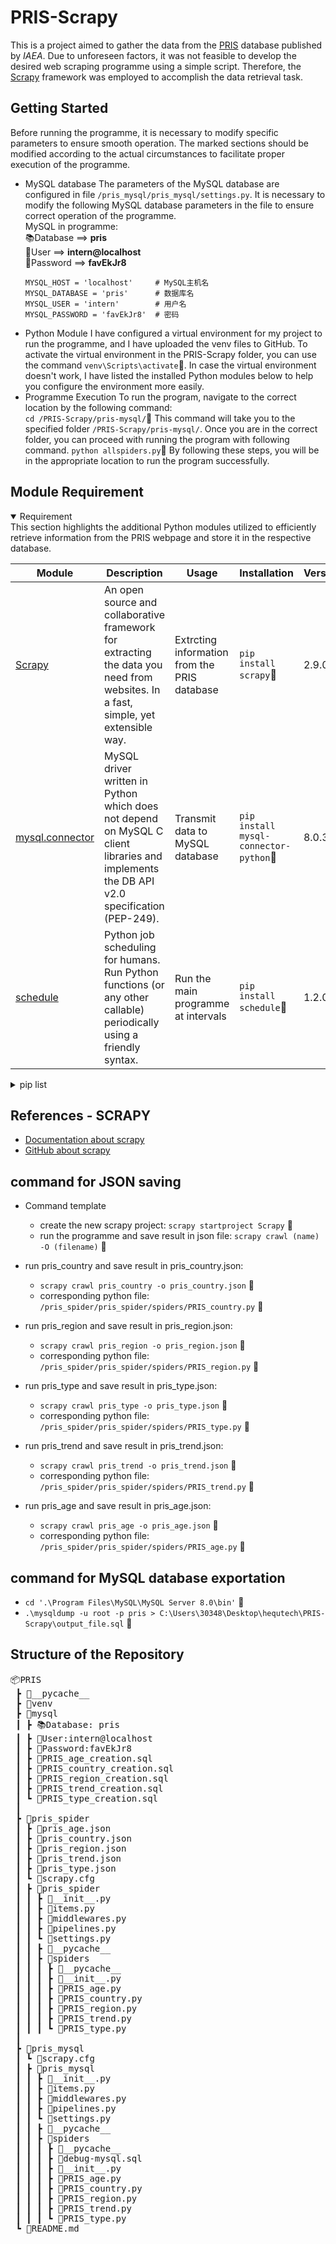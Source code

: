 # PRIS-Scrapy
This is a project aimed to gather the data from the [PRIS](https://pris.iaea.org/PRIS/home.aspx) database published by *IAEA*. 
Due to unforeseen factors, it was not feasible to develop the desired web scraping programme using a simple script. Therefore, the [Scrapy](https://github.com/scrapy/scrapy) framework was employed to accomplish the data retrieval task.

## Getting Started
Before running the programme, it is necessary to modify specific parameters to ensure smooth operation. The marked sections should be modified according to the actual circumstances to facilitate proper execution of the programme.
+ MySQL database
  The parameters of the MySQL database are configured in file `/pris_mysql/pris_mysql/settings.py`. It is necessary to modify the following MySQL database parameters in the file to ensure correct operation of the programme.  
  MySQL in programme:  
  📚Database ==> **pris**   
  👤User ==> **intern@localhost**  
  🔑Password ==> **favEkJr8**  
  ```
  MYSQL_HOST = 'localhost'     # MySQL主机名
  MYSQL_DATABASE = 'pris'      # 数据库名
  MYSQL_USER = 'intern'        # 用户名
  MYSQL_PASSWORD = 'favEkJr8'  # 密码
  ```
+ Python Module
  I have configured a virtual environment for my project to run the programme, and I have uploaded the venv files to GitHub. To activate the virtual environment in the PRIS-Scrapy folder, you can use the command `venv\Scripts\activate`🚀. In case the virtual environment doesn't work, I have listed the installed Python modules below to help you configure the environment more easily.
+ Programme Execution
  To run the program, navigate to the correct location by the following command:  
  `cd /PRIS-Scrapy/pris-mysql/`🚀
  This command will take you to the specified folder `/PRIS-Scrapy/pris-mysql/`. Once you are in the correct folder, you can proceed with running the program with following command.
  `python allspiders.py`🚀
  By following these steps, you will be in the appropriate location to run the program successfully. 

## Module Requirement
<details open>
  <summary>Requirement</summary>
This section highlights the additional Python modules utilized to efficiently retrieve information from the PRIS webpage and store it in the respective database.  

| Module | Description | Usage | Installation | Version |
| ----- | ----- | ----- | ----- | ----- |
| [Scrapy](https://scrapy.org/) | An open source and collaborative framework for extracting the data you need from websites. In a fast, simple, yet extensible way. | Extrcting information from the PRIS database | `pip install scrapy`🚀  | 2.9.0 |
| [mysql.connector](https://github.com/mysql/mysql-connector-python) | MySQL driver written in Python which does not depend on MySQL C client libraries and implements the DB API v2.0 specification (PEP-249). | Transmit data to MySQL database | `pip install mysql-connector-python`🚀 | 8.0.33 |
| [schedule](https://pypi.org/project/schedule/) | Python job scheduling for humans. Run Python functions (or any other callable) periodically using a friendly syntax. | Run the main programme at intervals | `pip install schedule`🚀 | 1.2.0 |
</details>

<details>
  <summary>pip list</summary>

| Package | Version |
| ------- | ------- |
|attrs                 |23.1.0
Automat                |22.10.0
certifi                |2023.5.7
cffi                   |1.15.1
charset-normalizer     |3.2.0
constantly             |15.1.0
cryptography           |41.0.2
cssselect              |1.2.0
filelock               |3.12.2
hyperlink              |21.0.0
idna                   |3.4
incremental            |22.10.0
itemadapter            |0.8.0
itemloaders            |1.1.0
jmespath               |1.0.1
lxml                   |4.9.3
mysql-connector-python |8.0.33
packaging              |23.1
parsel                 |1.8.1
pip                    |22.2.1
Protego                |0.2.1
protobuf               |3.20.3
pyasn1                 |0.5.0
pyasn1-modules         |0.3.0
pycparser              |2.21
PyDispatcher           |2.0.7
pyOpenSSL              |23.2.0
queuelib               |1.6.2
requests               |2.31.0
requests-file          |1.5.1
schedule               |1.2.0
Scrapy                 |2.9.0
service-identity       |23.1.0
setuptools             |63.2.0
six                    |1.16.0
tldextract             |3.4.4
Twisted                |22.10.0
twisted-iocpsupport    |1.0.3
typing_extensions      |4.7.1
urllib3                |2.0.3
w3lib                  |2.1.1
zope.interface         |6.0
</details>

## References - SCRAPY
+ [Documentation about scrapy](https://docs.scrapy.org/en/latest/)
+ [GitHub about scrapy](https://github.com/scrapy/scrapy)

## command for JSON saving
+ Command template
  + create the new scrapy project: `scrapy startproject Scrapy` 🚀
  + run the programme and save result in json file: `scrapy crawl (name) -O (filename)` 🚀
+ run pris_country and save result in pris_country.json:   
  + `scrapy crawl pris_country -o pris_country.json` 🚀  
  + corresponding python file: `/pris_spider/pris_spider/spiders/PRIS_country.py` 🌟

+ run pris_region and save result in pris_region.json:  
  + `scrapy crawl pris_region -o pris_region.json` 🚀
  + corresponding python file: `/pris_spider/pris_spider/spiders/PRIS_region.py` 🌟

+ run pris_type and save result in pris_type.json:  
  + `scrapy crawl pris_type -o pris_type.json` 🚀
  + corresponding python file: `/pris_spider/pris_spider/spiders/PRIS_type.py` 🌟

+ run pris_trend and save result in pris_trend.json:  
  + `scrapy crawl pris_trend -o pris_trend.json` 🚀
  + corresponding python file: `/pris_spider/pris_spider/spiders/PRIS_trend.py` 🌟

+ run pris_age and save result in pris_age.json:  
  + `scrapy crawl pris_age -o pris_age.json` 🚀
  + corresponding python file: `/pris_spider/pris_spider/spiders/PRIS_age.py` 🌟


## command for MySQL database exportation
+ `cd '.\Program Files\MySQL\MySQL Server 8.0\bin'` 🚀
+ `.\mysqldump -u root -p pris > C:\Users\30348\Desktop\hequtech\PRIS-Scrapy\output_file.sql` 🚀


## Structure of the Repository

<pre>
📦PRIS
 ┣ 📂__pycache__
 ┣ 📂venv
 ┣ 📂mysql
 ┃ ┣ 📚Database: pris
 ┃ ┣ 👤User:intern@localhost
 ┃ ┣ 🔑Password:favEkJr8
 ┃ ┣ 📜PRIS_age_creation.sql
 ┃ ┣ 📜PRIS_country_creation.sql
 ┃ ┣ 📜PRIS_region_creation.sql
 ┃ ┣ 📜PRIS_trend_creation.sql
 ┃ ┗ 📜PRIS_type_creation.sql
 ┃
 ┣ 📂pris_spider
 ┃ ┣ 📜pris_age.json
 ┃ ┣ 📜pris_country.json
 ┃ ┣ 📜pris_region.json
 ┃ ┣ 📜pris_trend.json
 ┃ ┣ 📜pris_type.json
 ┃ ┗ 📜scrapy.cfg
 ┃ ┣ 📂pris_spider
 ┃ ┃ ┣ 📜__init__.py
 ┃ ┃ ┣ 📜items.py
 ┃ ┃ ┣ 📜middlewares.py
 ┃ ┃ ┣ 📜pipelines.py
 ┃ ┃ ┗ 📜settings.py
 ┃ ┃ ┣ 📂__pycache__
 ┃ ┃ ┣ 📂spiders
 ┃ ┃ ┃ ┣ 📂__pycache__
 ┃ ┃ ┃ ┣ 📜__init__.py
 ┃ ┃ ┃ ┣ 📜PRIS_age.py
 ┃ ┃ ┃ ┣ 📜PRIS_country.py
 ┃ ┃ ┃ ┣ 📜PRIS_region.py
 ┃ ┃ ┃ ┣ 📜PRIS_trend.py
 ┃ ┃ ┃ ┗ 📜PRIS_type.py
 ┃
 ┣ 📂pris_mysql
 ┃ ┗ 📜scrapy.cfg
 ┃ ┣ 📂pris_mysql
 ┃ ┃ ┣ 📜__init__.py
 ┃ ┃ ┣ 📜items.py
 ┃ ┃ ┣ 📜middlewares.py
 ┃ ┃ ┣ 📜pipelines.py
 ┃ ┃ ┗ 📜settings.py
 ┃ ┃ ┣ 📂__pycache__
 ┃ ┃ ┣ 📂spiders
 ┃ ┃ ┃ ┣ 📂__pycache__
 ┃ ┃ ┃ ┣ 📜debug-mysql.sql
 ┃ ┃ ┃ ┣ 📜__init__.py
 ┃ ┃ ┃ ┣ 📜PRIS_age.py
 ┃ ┃ ┃ ┣ 📜PRIS_country.py
 ┃ ┃ ┃ ┣ 📜PRIS_region.py
 ┃ ┃ ┃ ┣ 📜PRIS_trend.py
 ┃ ┃ ┃ ┗ 📜PRIS_type.py
 ┗ 📜README.md
</pre>